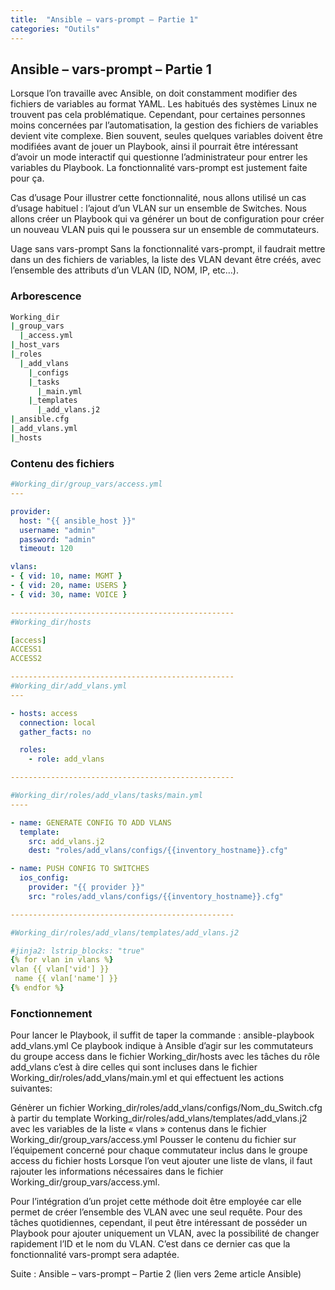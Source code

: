 ```yaml
---
title:  "Ansible – vars-prompt – Partie 1"
categories: "Outils"
---
```


## Ansible – vars-prompt – Partie 1

Lorsque l’on travaille avec Ansible, on doit constamment modifier des fichiers de variables au format YAML. Les habitués des systèmes Linux ne trouvent pas cela problématique. Cependant, pour certaines personnes moins concernées par l’automatisation, la gestion des fichiers de variables devient vite complexe.
Bien souvent, seules quelques variables doivent être modifiées avant de jouer un Playbook, ainsi il pourrait être intéressant d’avoir un mode interactif qui questionne l’administrateur pour entrer les variables du Playbook.
La fonctionnalité vars-prompt est justement faite pour ça.

Cas d’usage
Pour illustrer cette fonctionnalité, nous allons utilisé un cas d’usage habituel : l’ajout d’un VLAN sur un ensemble de Switches.
Nous allons créer un Playbook qui va générer un bout de configuration pour créer un nouveau VLAN puis qui le poussera sur un ensemble de commutateurs.

Uage sans vars-prompt
Sans la fonctionnalité vars-prompt, il faudrait mettre dans un des fichiers de variables, la liste des VLAN devant être créés, avec l’ensemble des attributs d’un VLAN (ID, NOM, IP, etc…).

### Arborescence
```bash
Working_dir
|_group_vars
  |_access.yml
|_host_vars
|_roles
  |_add_vlans
    |_configs
    |_tasks
      |_main.yml
    |_templates
      |_add_vlans.j2
|_ansible.cfg
|_add_vlans.yml
|_hosts
```

### Contenu des fichiers

```yaml
#Working_dir/group_vars/access.yml
---

provider:
  host: "{{ ansible_host }}"
  username: "admin"
  password: "admin"
  timeout: 120

vlans:
- { vid: 10, name: MGMT }
- { vid: 20, name: USERS }
- { vid: 30, name: VOICE }

--------------------------------------------------
#Working_dir/hosts

[access]
ACCESS1
ACCESS2

--------------------------------------------------
#Working_dir/add_vlans.yml
---

- hosts: access
  connection: local
  gather_facts: no

  roles:
    - role: add_vlans

--------------------------------------------------

#Working_dir/roles/add_vlans/tasks/main.yml
----

- name: GENERATE CONFIG TO ADD VLANS
  template:
    src: add_vlans.j2
    dest: "roles/add_vlans/configs/{{inventory_hostname}}.cfg"

- name: PUSH CONFIG TO SWITCHES
  ios_config:
    provider: "{{ provider }}"
    src: "roles/add_vlans/configs/{{inventory_hostname}}.cfg"

--------------------------------------------------

#Working_dir/roles/add_vlans/templates/add_vlans.j2

#jinja2: lstrip_blocks: "true"
{% for vlan in vlans %}
vlan {{ vlan['vid'] }}
 name {{ vlan['name'] }}
{% endfor %}
```

### Fonctionnement
Pour lancer le Playbook, il suffit de taper la commande :
ansible-playbook add_vlans.yml
Ce playbook indique à Ansible d’agir sur les commutateurs du groupe access dans le fichier Working_dir/hosts avec les tâches du rôle add_vlans c’est à dire celles qui sont incluses dans le fichier Working_dir/roles/add_vlans/main.yml et qui effectuent les actions suivantes:

Génèrer un fichier Working_dir/roles/add_vlans/configs/Nom_du_Switch.cfg à partir du template Working_dir/roles/add_vlans/templates/add_vlans.j2 avec les variables de la liste « vlans » contenus dans le fichier Working_dir/group_vars/access.yml
Pousser le contenu du fichier sur l’équipement concerné pour chaque commutateur inclus dans le groupe access du fichier hosts
Lorsque l’on veut ajouter une liste de vlans, il faut rajouter les informations nécessaires dans le fichier Working_dir/group_vars/access.yml.

Pour l’intégration d’un projet cette méthode doit être employée car elle permet de créer l’ensemble des VLAN avec une seul requête.
Pour des tâches quotidiennes, cependant, il peut être intéressant de posséder un Playbook pour ajouter uniquement un VLAN, avec la possibilité de changer rapidement l’ID et le nom du VLAN.
C’est dans ce dernier cas que la fonctionnalité vars-prompt sera adaptée.

Suite : Ansible – vars-prompt – Partie 2 (lien vers 2eme article Ansible)

